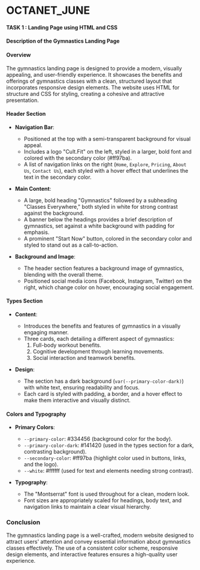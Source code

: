 # OCTANET_JUNE
#### TASK 1 : Landing Page using HTML and CSS

#### Description of the Gymnastics Landing Page

#### Overview
The gymnastics landing page is designed to provide a modern, visually appealing, and user-friendly experience. It showcases the benefits and offerings of gymnastics classes with a clean, structured layout that incorporates responsive design elements. The website uses HTML for structure and CSS for styling, creating a cohesive and attractive presentation.

#### Header Section
- **Navigation Bar**: 
  - Positioned at the top with a semi-transparent background for visual appeal.
  - Includes a logo "Cult.Fit" on the left, styled in a larger, bold font and colored with the secondary color (#ff97ba).
  - A list of navigation links on the right (`Home`, `Explore`, `Pricing`, `About Us`, `Contact Us`), each styled with a hover effect that underlines the text in the secondary color.
  
- **Main Content**:
  - A large, bold heading "Gymnastics" followed by a subheading "Classes Everywhere," both styled in white for strong contrast against the background.
  - A banner below the headings provides a brief description of gymnastics, set against a white background with padding for emphasis.
  - A prominent "Start Now" button, colored in the secondary color and styled to stand out as a call-to-action.

- **Background and Image**:
  - The header section features a background image of gymnastics, blending with the overall theme.
  - Positioned social media icons (Facebook, Instagram, Twitter) on the right, which change color on hover, encouraging social engagement.

#### Types Section
- **Content**:
  - Introduces the benefits and features of gymnastics in a visually engaging manner.
  - Three cards, each detailing a different aspect of gymnastics:
    1. Full-body workout benefits.
    2. Cognitive development through learning movements.
    3. Social interaction and teamwork benefits.
  
- **Design**:
  - The section has a dark background (`var(--primary-color-dark)`) with white text, ensuring readability and focus.
  - Each card is styled with padding, a border, and a hover effect to make them interactive and visually distinct.

#### Colors and Typography
- **Primary Colors**:
  - `--primary-color`: #334456 (background color for the body).
  - `--primary-color-dark`: #141420 (used in the types section for a dark, contrasting background).
  - `--secondary-color`: #ff97ba (highlight color used in buttons, links, and the logo).
  - `--white`: #ffffff (used for text and elements needing strong contrast).

- **Typography**:
  - The "Montserrat" font is used throughout for a clean, modern look.
  - Font sizes are appropriately scaled for headings, body text, and navigation links to maintain a clear visual hierarchy.

### Conclusion
The gymnastics landing page is a well-crafted, modern website designed to attract users' attention and convey essential information about gymnastics classes effectively. The use of a consistent color scheme, responsive design elements, and interactive features ensures a high-quality user experience.
